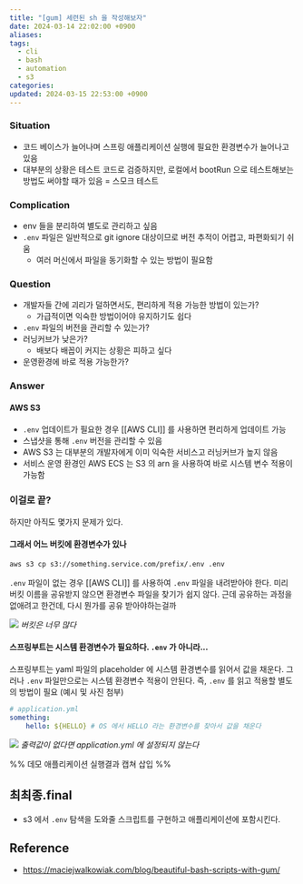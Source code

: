 ```yaml
---
title: "[gum] 세련된 sh 을 작성해보자"
date: 2024-03-14 22:02:00 +0900
aliases: 
tags:
  - cli
  - bash
  - automation
  - s3
categories: 
updated: 2024-03-15 22:53:00 +0900
---
```


### Situation

- 코드 베이스가 늘어나며 스프링 애플리케이션 실행에 필요한 환경변수가 늘어나고 있음
- 대부분의 상황은 테스트 코드로 검증하지만, 로컬에서 bootRun 으로 테스트해보는 방법도 써야할 때가 있음 = 스모크 테스트

### Complication

- env 들을 분리하여 별도로 관리하고 싶음
- `.env` 파일은 일반적으로 git ignore 대상이므로 버전 추적이 어렵고, 파편화되기 쉬움
    - 여러 머신에서 파일을 동기화할 수 있는 방법이 필요함

### Question

- 개발자들 간에 괴리가 덜하면서도, 편리하게 적용 가능한 방법이 있는가?
    - 가급적이면 익숙한 방법이어야 유지하기도 쉽다
- `.env` 파일의 버전을 관리할 수 있는가?
- 러닝커브가 낮은가?
    - 배보다 배꼽이 커지는 상황은 피하고 싶다
- 운영환경에 바로 적용 가능한가?

### Answer

#### AWS S3

- `.env` 업데이트가 필요한 경우 [[AWS CLI]] 를 사용하면 편리하게 업데이트 가능
- 스냅샷을 통해 `.env` 버전을 관리할 수 있음
- AWS S3 는 대부분의 개발자에게 이미 익숙한 서비스고 러닝커브가 높지 않음
- 서비스 운영 환경인 AWS ECS 는 S3 의 arn 을 사용하여 바로 시스템 변수 적용이 가능함

### 이걸로 끝?

하지만 아직도 몇가지 문제가 있다.

#### 그래서 어느 버킷에 환경변수가 있나

```bash
aws s3 cp s3://something.service.com/prefix/.env .env
```

`.env` 파일이 없는 경우 [[AWS CLI]] 를 사용하여 `.env` 파일을 내려받아야 한다. 미리 버킷 이름을 공유받지 않으면 환경변수 파일을 찾기가 쉽지 않다. 근데 공유하는 과정을 없애려고 한건데, 다시 뭔가를 공유 받아야하는걸까

![](https://i.imgur.com/zoRtk5z.png)
_버킷은 너무 많다_

#### 스프링부트는 시스템 환경변수가 필요하다. `.env` 가 아니라...

스프링부트는 yaml 파일의 placeholder 에 시스템 환경변수를 읽어서 값을 채운다. 그러나 `.env` 파일만으로는 시스템 환경변수 적용이 안된다. 즉, `.env` 를 읽고 적용할 별도의 방법이 필요 (예시 및 사진 첨부)

```yaml
# application.yml
something:
    hello: ${HELLO} # OS 에서 HELLO 라는 환경변수를 찾아서 값을 채운다
```

![](https://i.imgur.com/bVKHxCP.png)
_출력값이 없다면 application.yml 에 설정되지 않는다_

%% 데모 애플리케이션 실행결과 캡쳐 삽입 %%

## 최최종.final

- s3 에서 `.env` 탐색을 도와줄 스크립트를 구현하고 애플리케이션에 포함시킨다.

## Reference

- https://maciejwalkowiak.com/blog/beautiful-bash-scripts-with-gum/
